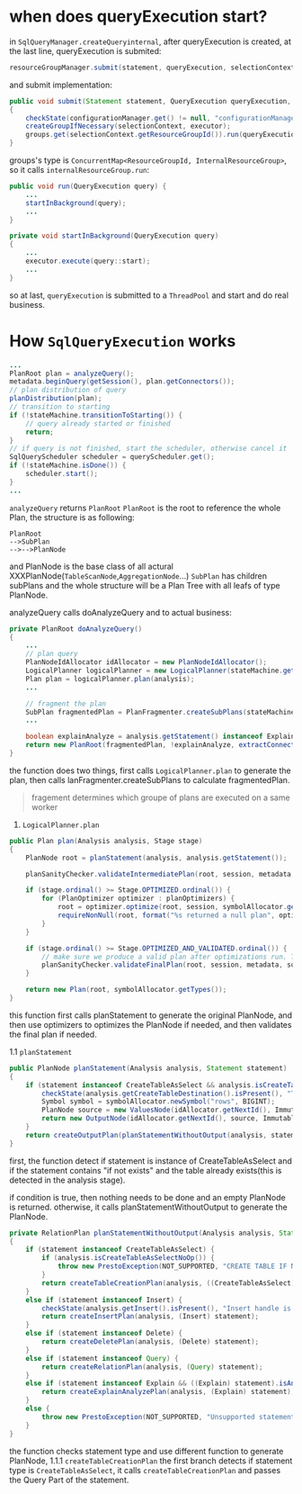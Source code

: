 # when does queryExecution start?
in `SqlQueryManager.createQueryinternal`, after queryExecution is created, at the last line, queryExecution is submited:
```java
resourceGroupManager.submit(statement, queryExecution, selectionContext, queryExecutor);
```
and submit implementation:
```java
public void submit(Statement statement, QueryExecution queryExecution, SelectionContext<C> selectionContext, Executor executor)
{
    checkState(configurationManager.get() != null, "configurationManager not set");
    createGroupIfNecessary(selectionContext, executor);
    groups.get(selectionContext.getResourceGroupId()).run(queryExecution);
}
```
groups's type is `ConcurrentMap<ResourceGroupId, InternalResourceGroup>`, so it calls `internalResourceGroup.run`:
```java
public void run(QueryExecution query) {
    ...
    startInBackground(query);
    ...
}
```
```java
private void startInBackground(QueryExecution query)
{
    ...
    executor.execute(query::start);
    ...
}
```
so at last, `queryExecution` is submitted to a `ThreadPool` and start and do real business.

# How `SqlQueryExecution` works
```java
...
PlanRoot plan = analyzeQuery();
metadata.beginQuery(getSession(), plan.getConnectors());
// plan distribution of query
planDistribution(plan);
// transition to starting
if (!stateMachine.transitionToStarting()) {
    // query already started or finished
    return;
}
// if query is not finished, start the scheduler, otherwise cancel it
SqlQueryScheduler scheduler = queryScheduler.get();
if (!stateMachine.isDone()) {
    scheduler.start();
}
...
```
`analyzeQuery` returns `PlanRoot`
`PlanRoot` is the root to reference the whole Plan, the structure is as following:

```
PlanRoot
-->SubPlan
-->-->PlanNode
```
and PlanNode is the base class of all actural XXXPlanNode(`TableScanNode`,`AggregationNode`...)
`SubPlan` has children subPlans and the whole structure will be a Plan Tree with all leafs of type PlanNode.

analyzeQuery calls doAnalyzeQuery and to actual business:
```java
private PlanRoot doAnalyzeQuery()
{
    ...
    // plan query
    PlanNodeIdAllocator idAllocator = new PlanNodeIdAllocator();
    LogicalPlanner logicalPlanner = new LogicalPlanner(stateMachine.getSession(), planOptimizers, idAllocator, metadata, sqlParser);
    Plan plan = logicalPlanner.plan(analysis);
    ...

    // fragment the plan
    SubPlan fragmentedPlan = PlanFragmenter.createSubPlans(stateMachine.getSession(), metadata, nodePartitioningManager, plan, false);
    ...

    boolean explainAnalyze = analysis.getStatement() instanceof Explain && ((Explain) analysis.getStatement()).isAnalyze();
    return new PlanRoot(fragmentedPlan, !explainAnalyze, extractConnectors(analysis));
}
```
the function does two things, first calls `LogicalPlanner.plan` to generate the plan,
then calls lanFragmenter.createSubPlans to calculate fragmentedPlan.

> fragement determines which groupe of plans are executed on a same worker

1. `LogicalPlanner.plan`
```java
public Plan plan(Analysis analysis, Stage stage)
{
    PlanNode root = planStatement(analysis, analysis.getStatement());

    planSanityChecker.validateIntermediatePlan(root, session, metadata, sqlParser, symbolAllocator.getTypes());

    if (stage.ordinal() >= Stage.OPTIMIZED.ordinal()) {
        for (PlanOptimizer optimizer : planOptimizers) {
            root = optimizer.optimize(root, session, symbolAllocator.getTypes(), symbolAllocator, idAllocator);
            requireNonNull(root, format("%s returned a null plan", optimizer.getClass().getName()));
        }
    }

    if (stage.ordinal() >= Stage.OPTIMIZED_AND_VALIDATED.ordinal()) {
        // make sure we produce a valid plan after optimizations run. This is mainly to catch programming errors
        planSanityChecker.validateFinalPlan(root, session, metadata, sqlParser, symbolAllocator.getTypes());
    }

    return new Plan(root, symbolAllocator.getTypes());
}
```
this function first calls planStatement to generate the original PlanNode,
and then use optimizers to optimizes the PlanNode if needed,
and then validates the final plan if needed.

1.1 `planStatement`
```java
public PlanNode planStatement(Analysis analysis, Statement statement)
{
    if (statement instanceof CreateTableAsSelect && analysis.isCreateTableAsSelectNoOp()) {
        checkState(analysis.getCreateTableDestination().isPresent(), "Table destination is missing");
        Symbol symbol = symbolAllocator.newSymbol("rows", BIGINT);
        PlanNode source = new ValuesNode(idAllocator.getNextId(), ImmutableList.of(symbol), ImmutableList.of(ImmutableList.of(new LongLiteral("0"))));
        return new OutputNode(idAllocator.getNextId(), source, ImmutableList.of("rows"), ImmutableList.of(symbol));
    }
    return createOutputPlan(planStatementWithoutOutput(analysis, statement), analysis);
}
```
first, the function detect if statement is instance of CreateTableAsSelect and if the statement contains "if not exists"
and the table already exists(this is detected in the analysis stage).

if condition is true, then nothing needs to be done and an empty PlanNode is returned.
otherwise, it calls planStatementWithoutOutput to generate the PlanNode.
```java
private RelationPlan planStatementWithoutOutput(Analysis analysis, Statement statement)
{
    if (statement instanceof CreateTableAsSelect) {
        if (analysis.isCreateTableAsSelectNoOp()) {
            throw new PrestoException(NOT_SUPPORTED, "CREATE TABLE IF NOT EXISTS is not supported in this context " + statement.getClass().getSimpleName());
        }
        return createTableCreationPlan(analysis, ((CreateTableAsSelect) statement).getQuery());
    }
    else if (statement instanceof Insert) {
        checkState(analysis.getInsert().isPresent(), "Insert handle is missing");
        return createInsertPlan(analysis, (Insert) statement);
    }
    else if (statement instanceof Delete) {
        return createDeletePlan(analysis, (Delete) statement);
    }
    else if (statement instanceof Query) {
        return createRelationPlan(analysis, (Query) statement);
    }
    else if (statement instanceof Explain && ((Explain) statement).isAnalyze()) {
        return createExplainAnalyzePlan(analysis, (Explain) statement);
    }
    else {
        throw new PrestoException(NOT_SUPPORTED, "Unsupported statement type " + statement.getClass().getSimpleName());
    }
}
```
the function checks statement type and use different function to generate PlanNode,
1.1.1 `createTableCreationPlan`
the first branch detects if statement type is `CreateTableAsSelect`,
it calls `createTableCreationPlan` and passes the Query Part of the statement.
